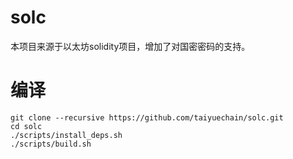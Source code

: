 # solc

本项目来源于以太坊solidity项目，增加了对国密密码的支持。

# 编译

```
git clone --recursive https://github.com/taiyuechain/solc.git
cd solc
./scripts/install_deps.sh
./scripts/build.sh
```

